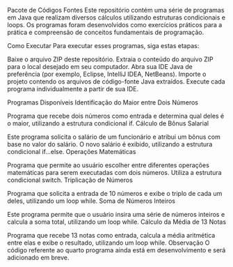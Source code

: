 Pacote de Códigos Fontes
Este repositório contém uma série de programas em Java que realizam diversos cálculos utilizando estruturas condicionais e loops. Os programas foram desenvolvidos como exercícios práticos para a prática e compreensão de conceitos fundamentais de programação.

Como Executar
Para executar esses programas, siga estas etapas:

Baixe o arquivo ZIP deste repositório.
Extraia o conteúdo do arquivo ZIP para o local desejado em seu computador.
Abra sua IDE Java de preferência (por exemplo, Eclipse, IntelliJ IDEA, NetBeans).
Importe o projeto contendo os arquivos de código-fonte Java extraídos.
Execute cada programa individualmente a partir de sua IDE.

Programas Disponíveis
Identificação do Maior entre Dois Números

Programa que recebe dois números como entrada e determina qual deles é o maior, utilizando a estrutura condicional if.
Cálculo de Bônus Salarial

Este programa solicita o salário de um funcionário e atribui um bônus com base no valor do salário. O novo salário é exibido, utilizando a estrutura condicional if...else.
Operações Matemáticas

Programa que permite ao usuário escolher entre diferentes operações matemáticas para serem executadas com dois números. Utiliza a estrutura condicional switch.
Triplicação de Números

Programa que solicita a entrada de 10 números e exibe o triplo de cada um deles, utilizando um loop while.
Soma de Números Inteiros

Este programa permite que o usuário insira uma série de números inteiros e calcula a soma total, utilizando um loop while.
Cálculo da Média de 13 Notas

Programa que recebe 13 notas como entrada, calcula a média aritmética entre elas e exibe o resultado, utilizando um loop while.
Observação
O código referente ao quarto programa ainda está em desenvolvimento e será adicionado em breve.
